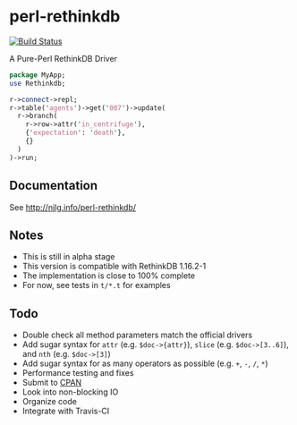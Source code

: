 # perl-rethinkdb

[![Build Status](https://travis-ci.org/njlg/perl-rethinkdb.svg?branch=master)](https://travis-ci.org/njlg/perl-rethinkdb)

A Pure-Perl RethinkDB Driver

```perl
package MyApp;
use Rethinkdb;

r->connect->repl;
r->table('agents')->get('007')->update(
  r->branch(
    r->row->attr('in_centrifuge'),
    {'expectation': 'death'},
    {}
  )
)->run;
```

## Documentation
See http://njlg.info/perl-rethinkdb/

## Notes

* This is still in alpha stage
* This version is compatible with RethinkDB 1.16.2-1
* The implementation is close to 100% complete
* For now, see tests in `t/*.t` for examples

## Todo

* Double check all method parameters match the official drivers
* Add sugar syntax for `attr` (e.g. `$doc->{attr}`), `slice` (e.g. `$doc->[3..6]`), and `nth` (e.g. `$doc->[3]`)
* Add sugar syntax for as many operators as possible (e.g. `+`, `-`, `/`, `*`)
* Performance testing and fixes
* Submit to [CPAN](http://www.cpan.org/)
* Look into non-blocking IO
* Organize code
* Integrate with Travis-CI
